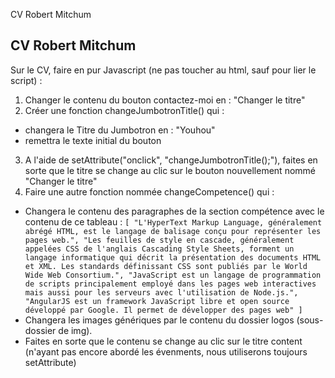CV Robert Mitchum


## CV Robert Mitchum

Sur le CV, faire en pur Javascript (ne pas toucher au html, sauf pour lier le script) : 

1. Changer le contenu du bouton contactez-moi en : "Changer le titre"
2. Créer une fonction changeJumbotronTitle() qui : 
- changera le Titre du Jumbotron en : "Youhou"
- remettra le texte initial du bouton
3. A l'aide de setAttribute("onclick", "changeJumbotronTitle();"), faites en sorte que le titre se change au clic sur le bouton nouvellement nommé "Changer le titre"
4. Faire une autre fonction nommée changeCompetence() qui :
- Changera le contenu des paragraphes de la section compétence avec le contenu de ce tableau : 
`[
        "L'HyperText Markup Language, généralement abrégé HTML, est le langage de balisage conçu pour représenter les pages web.",
        "Les feuilles de style en cascade, généralement appelées CSS de l'anglais Cascading Style Sheets, forment un langage informatique qui décrit la présentation des documents HTML et XML. Les standards définissant CSS sont publiés par le World Wide Web Consortium.",
        "JavaScript est un langage de programmation de scripts principalement employé dans les pages web interactives mais aussi pour les serveurs avec l'utilisation de Node.js.",
        "AngularJS est un framework JavaScript libre et open source développé par Google. Il permet de développer des pages web"
    ]`
- Changera les images génériques par le contenu du dossier logos (sous-dossier de img).
- Faites en sorte que le contenu se change au clic sur le titre content (n'ayant pas encore abordé les évenments, nous utiliserons toujours setAttribute)
